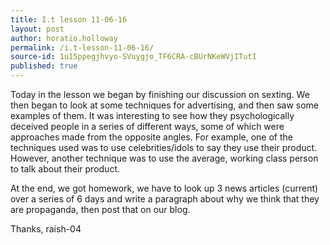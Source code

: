 ```yaml
---
title: I.t lesson 11-06-16
layout: post
author: horatio.holloway
permalink: /i.t-lesson-11-06-16/
source-id: 1u15ppegjhvyo-SVuygjo_TF6CRA-cBUrNKeWVjITutI
published: true
---
```

Today in the lesson we began by finishing our discussion on sexting. We then began to look at some techniques for advertising, and then saw some examples of them. It was interesting to see how they psychologically deceived people in a series of different ways, some of which were approaches made from the opposite angles. For example, one of the techniques used was to use celebrities/idols to say they use their product. However, another technique was to use the average, working class person to talk about their product.

At the end, we got homework, we have to look up 3 news articles (current) over a series of 6 days and write a paragraph about why we think that they are propaganda, then post that on our blog.

Thanks, raish-04

